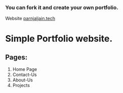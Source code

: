 ### You can fork it and create your own portfolio.

Website [parnjaljain.tech](https://www.pranjaljain.tech)

# Simple Portfolio website.

## Pages:

1. Home Page
2. Contact-Us
3. About-Us
4. Projects
